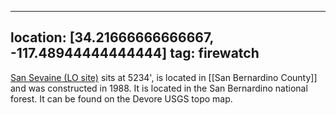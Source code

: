 
---
location: [34.21666666666667, -117.48944444444444]
tag: firewatch
---

[San Sevaine (LO site)](http://www.peakbagging.com/CALookoutPhotos/SanSevaine.html) sits at 5234', is located in [[San Bernardino County]] and was constructed in 1988. It is located in the San Bernardino national forest. It can be found on the Devore USGS topo map.
